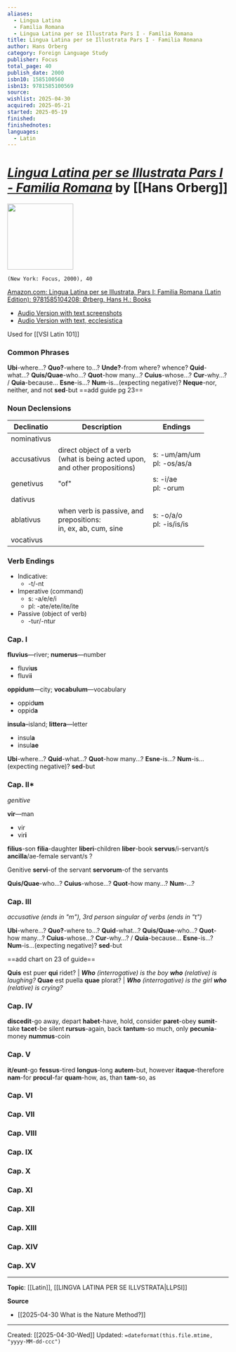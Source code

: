 ```yaml
---
aliases:
  - Lingua Latina
  - Familia Romana
  - Lingua Latina per se Illustrata Pars I - Familia Romana
title: Lingua Latina per se Illustrata Pars I - Familia Romana
author: Hans Orberg
category: Foreign Language Study
publisher: Focus
total_page: 40
publish_date: 2000
isbn10: 1585100560
isbn13: 9781585100569
source: 
wishlist: 2025-04-30
acquired: 2025-05-21
started: 2025-05-19
finished: 
finishednotes:
languages: 
  - Latin
---
```

# *[Lingua Latina per se Illustrata Pars I - Familia Romana](https://hackettpublishing.com/lingua-latina-per-se-illustrata-series/lingua-latina-pars-i-familia-romana-full-color-edition)* by [[Hans Orberg]]

<img src="http://books.google.com/books/content?id=gB-DPQAACAAJ&printsec=frontcover&img=1&zoom=1&source=gbs_api" width=150>

`(New York: Focus, 2000), 40`

[Amazon.com: Lingua Latina per se Illustrata, Pars I: Familia Romana (Latin Edition): 9781585104208: Ørberg, Hans H.: Books](https://www.amazon.com/Lingua-Latina-Illustrata-Pars-Familia/dp/1585104205)

- [Audio Version with text screenshots](https://youtu.be/YtPd2ALW5b4)
- [Audio Version with text, ecclesistica](https://www.youtube.com/watch?v=HpUxN01Ew_4&list=PLeAdgLsSLlqoJ8Ji6zvfrwCSQgKSGSOOP)

Used for [[VSI Latin 101]]

### Common Phrases
**Ubi**-where...?
**Quo?**-where to...?
**Unde?**-from where? whence?
**Quid**-what...?
**Quis/Quae**-who...?
**Quot**-how many...?
**Cuius**-whose...?
**Cur**-why...? / **Quia**-because...
**Esne**-is...?
**Num**-is...(expecting negative)?
**Neque**-nor, neither, and not
**sed**-but
==add guide pg 23==

### Noun Declensions
| Declinatio  | Description                                                                      | Endings                      |
| ----------- | -------------------------------------------------------------------------------- | ---------------------------- |
| nominativus |                                                                                  |                              |
| accusativus | direct object of a verb<br>(what is being acted upon,<br>and other propositions) | s: -um/am/um<br>pl: -os/as/a |
| genetivus   | "of"                                                                             | s: -i/ae<br>pl: -orum        |
| dativus     |                                                                                  |                              |
| ablativus   | when verb is passive, and<br>prepositions:<br>in, ex, ab, cum, sine                                           | s: -o/a/o<br>pl: -is/is/is   |
| vocativus   |                                                                                  |                              |

### Verb Endings 
- Indicative: 
	- -t/-nt
- Imperative (command)
	- s: -a/e/e/i
	- pl: -ate/ete/ite/ite
- Passive (object of verb)
	- -tur/-ntur

### Cap. I
**fluvius**—river; **numerus**—number
- fluvi**us**
- fluvi**i**

**oppidum**—city; **vocabulum**—vocabulary
- oppid**um**
- oppid**a**

**insula**–island; **littera**—letter
- insul**a**
- insul**ae**

**Ubi**-where...?
**Quid**-what...?
**Quot**-how many...?
**Esne**-is...?
**Num**-is...(expecting negative)?
**sed**-but
### Cap. II*
*genitive*

**vir**—man
- vir
- vir**i**

**filius**-son
**filia**-daughter
**liberi**-children
**liber**-book
**servus**/i-servant/s
**ancilla**/ae-female servant/s ?


Genitive 
**servi**-of the servant 
**servorum**-of the servants


**Quis/Quae**-who...?
**Cuius**-whose...?
**Quot**-how many...?
**Num**-...?


### Cap. III
*accusative (ends in "m"), 3rd person singular of verbs (ends in "t")*

**Ubi**-where...?
**Quo?**-where to...?
**Quid**-what...?
**Quis/Quae**-who...?
**Quot**-how many...?
**Cuius**-whose...?
**Cur**-why...? / **Quia**-because...
**Esne**-is...?
**Num**-is...(expecting negative)?
**sed**-but

==add chart on 23 of guide==

**Quis** est puer **qui** ridet? | _**Who** (interrogative) is the boy **who** (relative) is laughing?_
**Quae** est puella **quae** plorat? | _**Who** (interrogative) is the girl **who** (relative) is crying?_



### Cap. IV

**discedit**-go away, depart
**habet**-have, hold, consider
**paret**-obey
**sumit**-take
**tacet**-be silent
**rursus**-again, back
**tantum**-so much, only
**pecunia**-money
**nummus**-coin

### Cap. V
**it/eunt**-go
**fessus**-tired
**longus**-long
**autem**-but, however
**itaque**-therefore
**nam**-for
**procul**-far
**quam**-how, as, than
**tam**-so, as

### Cap. VI

### Cap. VII

### Cap. VIII

### Cap. IX

### Cap. X

### Cap. XI

### Cap. XII

### Cap. XIII

### Cap. XIV

### Cap. XV


--- 
**Topic**: [[Latin]], [[LINGVA LATINA PER SE ILLVSTRATA|LLPSI]]

**Source**
- [[2025-04-30 What is the Nature Method?]]
 ---
Created: [[2025-04-30-Wed]]
Updated: `=dateformat(this.file.mtime, "yyyy-MM-dd-ccc")`